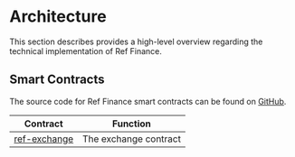 # Architecture

This section describes provides a high-level overview regarding the technical implementation of Ref Finance.

## Smart Contracts

The source code for Ref Finance smart contracts can be found on [GitHub](https://github.com/ref-finance/ref-contracts).

| Contract | Function |
| - | - |
| [ref-exchange](ref-exchange.md) | The exchange contract |


